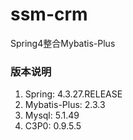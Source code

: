 # ssm-crm
Spring4整合Mybatis-Plus

### 版本说明
1. Spring: 4.3.27.RELEASE
2. Mybatis-Plus: 2.3.3
3. Mysql: 5.1.49
4. C3P0: 0.9.5.5
